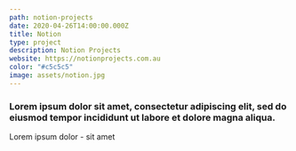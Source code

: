 ```yaml
---
path: notion-projects
date: 2020-04-26T14:00:00.000Z
title: Notion
type: project
description: Notion Projects
website: https://notionprojects.com.au
color: "#c5c5c5"
image: assets/notion.jpg
---
```

### Lorem ipsum dolor sit amet, consectetur adipiscing elit, sed do eiusmod tempor incididunt ut labore et dolore magna aliqua. 

Lorem ipsum dolor - sit amet
